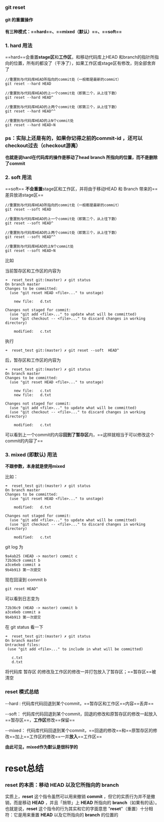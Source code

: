 ### git reset

#### git 的重置操作

#### 有三种模式：==hard==、==mixed（默认）==、==soft==



### 1. hard 用法

==hard==会重置**stage区**和**工作区**，和移动代码库上HEAD 和branch的指针所指向的位置，所有的都没了（干净了），如果工作区或stage区有修改，则全部舍弃了

```shell
//重置到与代码库HEAD所指向的commit处（一般都是最新的commit）
git reset --hard HEAD

//重置到与代码库HEAD的上一个commit处（即第二个，从上往下数）
git reset --hard HEAD^

//重置到与代码库HEAD的上两个commit处（即第三个，从上往下数）
git reset --hard HEAD^^

//重置到与代码库HEAD的上N个commit处
git reset --hard HEAD~N
```

### ps：实际上还是有的，如果你记得之前的commit-id ，还可以checkout过去（checkout游离）

**也就是说hard在代码库的操作是移动了head branch 所指向的位置，而不是删除了commit**



### 2. soft 用法

==soft== **不会重置**stage区和工作区，并将由于移动HEAD 和 Branch 带来的==差异放进stage区==

```shell
//重置到与代码库HEAD所指向的commit处（一般都是最新的commit）
git reset --soft HEAD

//重置到与代码库HEAD的上一个commit处（即第二个，从上往下数）
git reset --soft HEAD^

//重置到与代码库HEAD的上两个commit处（即第三个，从上往下数）
git reset --soft HEAD^^

//重置到与代码库HEAD的上N个commit处
git reset --soft HEAD~N
```

比如

当前暂存区和工作区的内容为

```shell
➜  reset_test git:(master) ✗ git status
On branch master
Changes to be committed:
  (use "git reset HEAD <file>..." to unstage)

	new file:   d.txt

Changes not staged for commit:
  (use "git add <file>..." to update what will be committed)
  (use "git checkout -- <file>..." to discard changes in working directory)

	modified:   c.txt
```

执行

```shell
➜  reset_test git:(master) ✗ git reset --soft  HEAD^
```

后，暂存区和工作区的内容为

```shell
➜  reset_test git:(master) ✗ git status
On branch master
Changes to be committed:
  (use "git reset HEAD <file>..." to unstage)

	new file:   c.txt
	new file:   d.txt

Changes not staged for commit:
  (use "git add <file>..." to update what will be committed)
  (use "git checkout -- <file>..." to discard changes in working directory)

	modified:   c.txt
```

可以看到上一个commit的内容**回到了暂存区**内，==这样就相当于可以修改这个commit的内容了==



### 3. mixed (即默认) 用法

**不跟参数，本身就是使用mixed**

比如：

```shell
➜  reset_test git:(master) ✗ git status
On branch master
Changes to be committed:
  (use "git reset HEAD <file>..." to unstage)

	modified:   d.txt

Changes not staged for commit:
  (use "git add <file>..." to update what will be committed)
  (use "git checkout -- <file>..." to discard changes in working directory)

	modified:   c.txt
```

git log 为

```shell
9a4ab25 (HEAD -> master) commit c
72b36c9 commit b
a3ce6eb commit a
9b4b913 第一次提交
```

现在回滚到 commit b

```shell
git reset HEAD^
```

可以看到日志变为

```shell
72b36c9 (HEAD -> master) commit b
a3ce6eb commit a
9b4b913 第一次提交
```

在 git status 看一下

 ```shell
➜  reset_test git:(master) ✗ git status
On branch master
Untracked files:
  (use "git add <file>..." to include in what will be committed)

	c.txt
	d.txt
 ```

将代码库 暂存区 的修改及工作区的修改一并打包放入了暂存区；==暂存区==被清空



### reset 模式总结

--hard : 代码库代码回退到某个commit，==暂存区和工作区==内容==丢弃==

--soft： 代码库代码回退到某个commit，回退的修改和原暂存区的修改一起放入==暂存区==，**工作区**修改==保留==

--mixed： 代码库代码回退到某个commit，==回退的修改==和==原暂存区的修改==加上==工作区的修改==一并**放入**==工作区==



**由此可见，mixed作为默认是很科学的**





# reset总结

### reset 的本质：移动 HEAD 以及它所指向的 branch

实质上，**reset** 这个指令虽然可以用来撤销 **commit** ，但它的实质行为并不是撤销，而是移动 **HEAD** ，并且「捎带」上 **HEAD** 所指向的 **branch**（如果有的话）。也就是说，**reset** 这个指令的行为其实和它的字面意思 "**reset**"（重置）十分相符：它是用来重置 **HEAD** 以及它所指向的 **branch** 的位置的